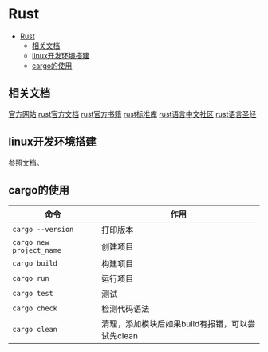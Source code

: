 
# Rust

- [Rust](#rust)
  - [相关文档](#相关文档)
  - [linux开发环境搭建](#linux开发环境搭建)
  - [cargo的使用](#cargo的使用)

## 相关文档

[官方网站](https://rustwiki.org/)
[rust官方文档](https://rustwiki.org/zh-CN/)
[rust官方书籍](https://github.com/rust-lang/book)
[rust标准库](https://rustwiki.org/zh-CN/std/)
[rust语言中文社区](https://rustcc.cn/)
[rust语言圣经](https://course.rs/basic/intro.html)

## linux开发环境搭建

[参照文档](../../linux/ubuntu-20.04开发环境搭建.md#rust)。

## cargo的使用

命令 | 作用
--- | ---
`cargo --version` | 打印版本
`cargo new project_name` | 创建项目
`cargo build` | 构建项目
`cargo run` | 运行项目
`cargo test` | 测试
`cargo check` | 检测代码语法
`cargo clean` | 清理，添加模块后如果build有报错，可以尝试先clean


